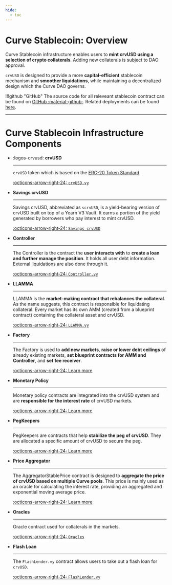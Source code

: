 ```yaml
---
hide:
  - toc
---
```


<h1>Curve Stablecoin: Overview</h1>

Curve Stablecoin infrastructure enables users to **mint crvUSD using a selection of crypto collaterals**. Adding new collaterals is subject to DAO approval. 

`crvUSD` is designed to provide a more **capital-efficient** stablecoin mechanism and **smoother liquidations**, while maintaining a decentralized design which the Curve DAO governs.

!!!github "GitHub"
    The source code for all releveant stablecoin contract can be found on [GitHub :material-github:](https://github.com/curvefi/curve-stablecoin). Related deployments can be found [here](../references/deployed-contracts.md#curve-stablecoin).


---


# **Curve Stablecoin Infrastructure Components**

<div class="grid cards" markdown>

-   :logos-crvusd: **crvUSD**

    ---

    `crvUSD` token which is based on the [ERC-20 Token Standard](https://ethereum.org/en/developers/docs/standards/tokens/erc-20/).

    [:octicons-arrow-right-24: `crvUSD.vy`](./crvUSD.md)

-   **Savings crvUSD**

    ---

    Savings crvUSD, abbreviated as `scrvUSD`, is a yield-bearing version of crvUSD built on top of a Yearn V3 Vault. It earns a portion of the yield generated by borrowers who pay interest to mint crvUSD.

    [:octicons-arrow-right-24: `Savings crvUSD`](../scrvusd/overview.md)

-   **Controller**

    ---

    The Controller is the contract the **user interacts with** to **create a loan and further manage the position**. It holds all user debt information. External liquidations are also done through it.

    [:octicons-arrow-right-24: `Controller.vy`](./controller.md)

-   **LLAMMA**

    ---

    LLAMMA is the **market-making contract that rebalances the collateral**. As the name suggests, this contract is responsible for liquidating collateral. Every market has its own AMM (created from a blueprint contract) containing the collateral asset and crvUSD.

    [:octicons-arrow-right-24: `LLAMMA.vy`](./amm.md)

-   **Factory**

    ---

    The Factory is used to **add new markets**, **raise or lower debt ceilings** of already existing markets, **set blueprint contracts for AMM and Controller**, and **set fee receiver**.

    [:octicons-arrow-right-24: Learn more](./factory/overview.md)

-   **Monetary Policy**

    ---

    Monetary policy contracts are integrated into the crvUSD system and are **responsible for the interest rate** of crvUSD markets.

    [:octicons-arrow-right-24: Learn more](./monetarypolicy.md)

-   **PegKeepers**

    ---

    PegKeepers are contracts that help **stabilize the peg of crvUSD**. They are allocated a specific amount of crvUSD to secure the peg. 

    [:octicons-arrow-right-24: Learn more](./pegkeepers/overview.md)

-   **Price Aggregator**

    ---

    The AggregatorStablePrice contract is designed to **aggregate the price of crvUSD based on multiple Curve pools**. This price is mainly used as an oracle for calculating the interest rate, providing an aggregated and exponential moving average price.

    [:octicons-arrow-right-24: Learn more](./priceaggregator.md)

-   **Oracles**

    ---

    Oracle contract used for collaterals in the markets.

    [:octicons-arrow-right-24: `Oracles`](./oracle.md)

-   **Flash Loan**

    ---

    The `FlashLender.vy` contract allows users to take out a flash loan for `crvUSD`.

    [:octicons-arrow-right-24: `FlashLender.vy`](./flashlender.md)

</div>
